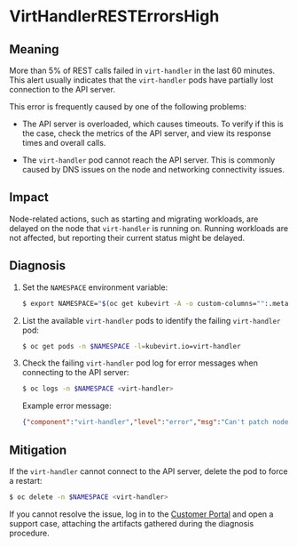 # VirtHandlerRESTErrorsHigh

## Meaning

More than 5% of REST calls failed in `virt-handler` in the last 60 minutes. This
alert usually indicates that the `virt-handler` pods have partially lost
connection to the API server.

This error is frequently caused by one of the following problems:

- The API server is overloaded, which causes timeouts. To verify if this is the
case, check the metrics of the API server, and view its response times and
overall calls.

- The `virt-handler` pod cannot reach the API server. This is commonly caused by
DNS issues on the node and networking connectivity issues.

## Impact

Node-related actions, such as starting and migrating workloads, are delayed on
the node that `virt-handler` is running on. Running workloads are not affected,
but reporting their current status might be delayed.

## Diagnosis

1. Set the `NAMESPACE` environment variable:

   ```bash
   $ export NAMESPACE="$(oc get kubevirt -A -o custom-columns="":.metadata.namespace | tr -d '\n')"
   ```

2. List the available `virt-handler` pods to identify the failing `virt-handler`
pod:

   ```bash
   $ oc get pods -n $NAMESPACE -l=kubevirt.io=virt-handler
   ```

3. Check the failing `virt-handler` pod log for error messages when connecting
to the API server:

   ```bash
   $ oc logs -n $NAMESPACE <virt-handler>
   ```

   Example error message:

   ```json
   {"component":"virt-handler","level":"error","msg":"Can't patch node my-node","pos":"heartbeat.go:96","reason":"the server has received too many API requests and has asked us to try again later","timestamp":"2023-11-06T11:11:41.099883Z","uid":"132c50c2-8d82-4e49-8857-dc737adcd6cc"}
   ```

## Mitigation

If the `virt-handler` cannot connect to the API server, delete the pod to force
a restart:

```bash
$ oc delete -n $NAMESPACE <virt-handler>
```

If you cannot resolve the issue, log in to the
[Customer Portal](https://access.redhat.com) and open a support case,
attaching the artifacts gathered during the diagnosis procedure.